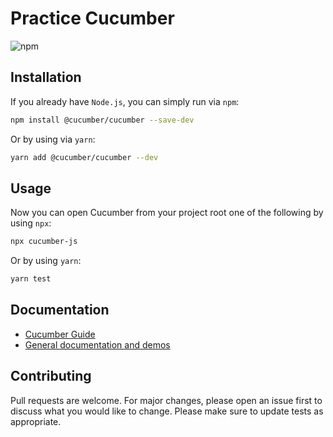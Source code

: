 # Practice Cucumber

<img alt="npm" src="https://img.shields.io/npm/v/@cucumber/cucumber?label=version">

## Installation

If you already have `Node.js`, you can simply run via `npm`:

```bash
npm install @cucumber/cucumber --save-dev
```

Or by using via `yarn`:

```bash
yarn add @cucumber/cucumber --dev
```

## Usage

Now you can open Cucumber from your project root one of the following by using `npx`:

```bash
npx cucumber-js
```

Or by using `yarn`:

```bash
yarn test
```

## Documentation

- [Cucumber Guide](https://cucumber.io/docs/guides/overview/)
- [General documentation and demos](https://cucumber.io/docs/guides/10-minute-tutorial/)

## Contributing

Pull requests are welcome. For major changes, please open an issue first to discuss what you would like to change.
Please make sure to update tests as appropriate.
